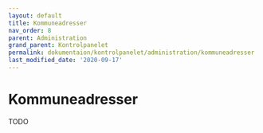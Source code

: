 ```yaml
---
layout: default
title: Kommuneadresser
nav_order: 8
parent: Administration
grand_parent: Kontrolpanelet
permalink: dokumentaion/kontrolpanelet/administration/kommuneadresser
last_modified_date: '2020-09-17'
---
```


# Kommuneadresser

TODO
